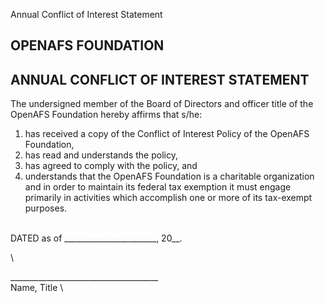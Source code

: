 Annual Conflict of Interest Statement

OPENAFS FOUNDATION
------------------

ANNUAL CONFLICT OF INTEREST STATEMENT
-------------------------------------

The undersigned member of the Board of Directors and officer title of
the OpenAFS Foundation hereby affirms that s/he:

1.  has received a copy of the Conflict of Interest Policy of the
    OpenAFS Foundation,
2.  has read and understands the policy,
3.  has agreed to comply with the policy, and
4.  understands that the OpenAFS Foundation is a charitable organization
    and in order to maintain its federal tax exemption it must engage
    primarily in activities which accomplish one or more of its
    tax-exempt purposes.

\
 DATED as of \_\_\_\_\_\_\_\_\_\_\_\_\_\_\_\_\_\_\_\_\_\_\_, 20\_\_.

\

\_\_\_\_\_\_\_\_\_\_\_\_\_\_\_\_\_\_\_\_\_\_\_\_\_\_\_\_\_\_\_\_\_\_\_\_\_
\
 Name, Title \

